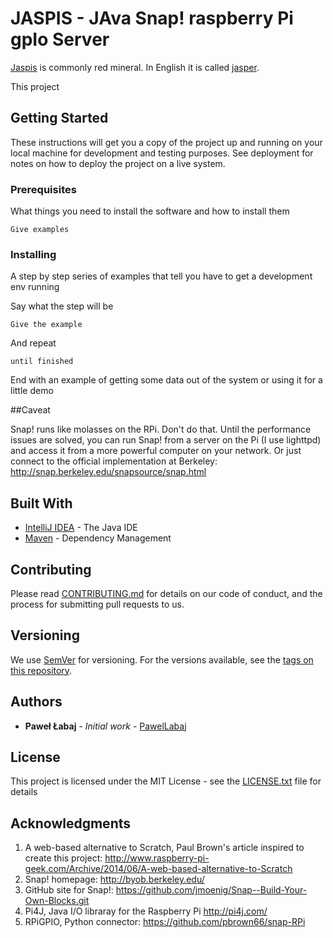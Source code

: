 # JASPIS - JAva Snap! raspberry Pi gpIo Server

[Jaspis](https://pl.wikipedia.org/wiki/Jaspis) is commonly red mineral. In English it is called [jasper](https://en.wikipedia.org/wiki/Jasper).

This project 

## Getting Started

These instructions will get you a copy of the project up and running on your local machine for development and testing purposes. See deployment for notes on how to deploy the project on a live system.

### Prerequisites

What things you need to install the software and how to install them

```
Give examples
```

### Installing

A step by step series of examples that tell you have to get a development env running

Say what the step will be

```
Give the example
```

And repeat

```
until finished
```

End with an example of getting some data out of the system or using it for a little demo

##Caveat

Snap! runs like molasses on the RPi. Don't do that. Until the performance issues are solved, you can run Snap! from a server on the Pi (I use lighttpd) and access it from a more powerful computer on your network. Or just connect to the official implementation at Berkeley: http://snap.berkeley.edu/snapsource/snap.html

## Built With

* [IntelliJ IDEA](https://www.jetbrains.com/idea) - The Java IDE
* [Maven](https://maven.apache.org/) - Dependency Management

## Contributing

Please read [CONTRIBUTING.md]() for details on our code of conduct, and the process for submitting pull requests to us.

## Versioning

We use [SemVer](http://semver.org/) for versioning. For the versions available, see the [tags on this repository](https://github.com/pawellabaj/jaspis/tags).

## Authors

* **Paweł Łabaj** - *Initial work* - [PawelLabaj](https://github.com/pawellabaj)

## License

This project is licensed under the MIT License - see the [LICENSE.txt](https://github.com/pawellabaj/jaspis/LICENSE.txt) file for details

## Acknowledgments

1. A web-based alternative to Scratch, Paul Brown's article inspired to create this project: http://www.raspberry-pi-geek.com/Archive/2014/06/A-web-based-alternative-to-Scratch
1. Snap! homepage: http://byob.berkeley.edu/
1. GitHub site for Snap!: https://github.com/jmoenig/Snap--Build-Your-Own-Blocks.git
1. Pi4J, Java I/O libraray for the Raspberry Pi http://pi4j.com/
1. RPiGPIO, Python connector: https://github.com/pbrown66/snap-RPi
